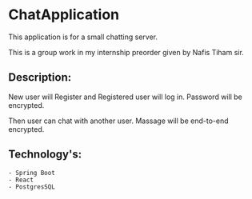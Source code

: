 # ChatApplication
This application is for a small chatting server. 

This is a group work in my internship preorder given by Nafis Tiham sir.

## Description:
New user will Register and Registered user will log in.
Password will be encrypted. 

Then user can chat with another user.
Massage will be end-to-end encrypted.

## Technology's:
    - Spring Boot
    - React
    - PostgresSQL
